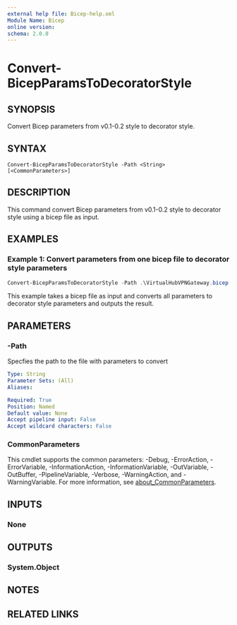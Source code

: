 ```yaml
---
external help file: Bicep-help.xml
Module Name: Bicep
online version:
schema: 2.0.0
---
```


# Convert-BicepParamsToDecoratorStyle

## SYNOPSIS
Convert Bicep parameters from v0.1-0.2 style to decorator style.

## SYNTAX

```
Convert-BicepParamsToDecoratorStyle -Path <String> [<CommonParameters>]
```

## DESCRIPTION
This command convert Bicep parameters from v0.1-0.2 style to decorator style using a bicep file as input.

## EXAMPLES

### Example 1: Convert parameters from one bicep file to decorator style parameters
```powershell
Convert-BicepParamsToDecoratorStyle -Path .\VirtualHubVPNGateway.bicep
```

This example takes a bicep file as input and converts all parameters to decorator style parameters and outputs the result.

## PARAMETERS

### -Path
Specfies the path to the file with parameters to convert

```yaml
Type: String
Parameter Sets: (All)
Aliases:

Required: True
Position: Named
Default value: None
Accept pipeline input: False
Accept wildcard characters: False
```

### CommonParameters
This cmdlet supports the common parameters: -Debug, -ErrorAction, -ErrorVariable, -InformationAction, -InformationVariable, -OutVariable, -OutBuffer, -PipelineVariable, -Verbose, -WarningAction, and -WarningVariable. For more information, see [about_CommonParameters](http://go.microsoft.com/fwlink/?LinkID=113216).

## INPUTS

### None

## OUTPUTS

### System.Object
## NOTES

## RELATED LINKS
